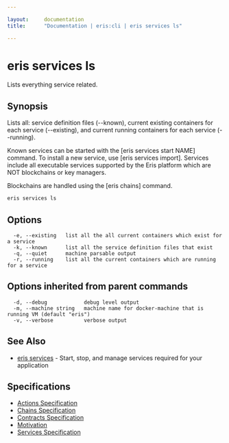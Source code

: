 ```yaml
---

layout:     documentation
title:      "Documentation | eris:cli | eris services ls"

---
```


# eris services ls

Lists everything service related.

## Synopsis

Lists all: service definition files (--known), current existing containers
for each service (--existing), and current running containers
for each service (--running).

Known services can be started with the [eris services start NAME] command.
To install a new service, use [eris services import]. Services include
all executable services supported by the Eris platform which are
NOT blockchains or key managers.

Blockchains are handled using the [eris chains] command.

```bash
eris services ls
```

## Options

```
  -e, --existing   list all the all current containers which exist for a service
  -k, --known      list all the service definition files that exist
  -q, --quiet      machine parsable output
  -r, --running    list all the current containers which are running for a service
```

## Options inherited from parent commands

```
  -d, --debug            debug level output
  -m, --machine string   machine name for docker-machine that is running VM (default "eris")
  -v, --verbose          verbose output
```

## See Also

* [eris services](https://docs.erisindustries.com/documentation/eris-cli/0.11.4/eris_services/)	 - Start, stop, and manage services required for your application

## Specifications

* [Actions Specification](https://docs.erisindustries.com/documentation/eris-cli/0.11.4/actions_specification/)
* [Chains Specification](https://docs.erisindustries.com/documentation/eris-cli/0.11.4/chains_specification/)
* [Contracts Specification](https://docs.erisindustries.com/documentation/eris-cli/0.11.4/contracts_specification/)
* [Motivation](https://docs.erisindustries.com/documentation/eris-cli/0.11.4/motivation/)
* [Services Specification](https://docs.erisindustries.com/documentation/eris-cli/0.11.4/services_specification/)

